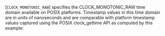 [`CLOCK_MONOTONIC_RAW`] specifies the
CLOCK_MONOTONIC_RAW time domain available on POSIX platforms.
Timestamp values in this time domain are in units of nanoseconds and are
comparable with platform timestamp values captured using the POSIX
clock_gettime API as computed by this example: